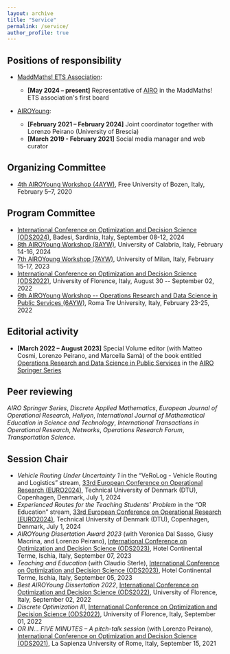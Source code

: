 ```yaml
---
layout: archive
title: "Service"
permalink: /service/
author_profile: true
---
```


## Positions of responsibility

- [MaddMaths! ETS Association](https://maddmaths.simai.eu):
  - **[May 2024 – present]** Representative of [AIRO](https://airo.org) in the MaddMaths! ETS association's first board

- [AIROYoung](https://airoyoung.airo.org):
  - **[February 2021 – February 2024]** Joint coordinator together with Lorenzo Peirano (University of Brescia)
  - **[March 2019 - February 2021]** Social media manager and web curator

## Organizing Committee
- [4th AIROYoung Workshop (4AYW)](https://www.unibz.it/en/events/132924-4th-airoyoung-workshop-optimization-at-the-crossroads-of-italy-and-north-europe), Free University of Bozen, Italy, February 5–7, 2020

## Program Committee
- [International Conference on Optimization and Decision Science (ODS2024)](http://www.airoconference.it/ods2024/), Badesi, Sardinia, Italy, September 08-12, 2024
- [8th AIROYoung Workshop (8AYW)](https://www.unical.it/ayw2024/), University of Calabria, Italy, February 14-16, 2024
- [7th AIROYoung Workshop (7AYW)](https://ayw2023.di.unimi.it), University of Milan, Italy, February 15-17, 2023
- [International Conference on Optimization and Decision Science (ODS2022)](http://www.airoconference.it/ods2022/index.php), University of Florence, Italy, August 30 -- September 02, 2022
- [6th AIROYoung Workshop -- Operations Research and Data Science in Public Services (6AYW)](https://ayw2022.uniroma3.it), Roma Tre University, Italy, February 23-25, 2022

## Editorial activity
- **[March 2022 – August 2023]** Special Volume editor (with Matteo Cosmi, Lorenzo Peirano, and Marcella Samà) of the book entitled [Operations Research and Data Science in Public Services](https://link.springer.com/book/10.1007/978-3-031-34546-3) in the [AIRO Springer Series](https://www.springer.com/series/15947)

## Peer reviewing
*AIRO Springer Series*, *Discrete Applied Mathematics*, *European Journal of Operational Research*, *Heliyon*, *International Journal of Mathematical Education in Science and Technology*, *International Transactions in Operational Research*, *Networks*, *Operations Research Forum*, *Transportation Science*.

## Session Chair
- *Vehicle Routing Under Uncertainty 1* in the “VeRoLog - Vehicle Routing and Logistics” stream, [33rd European Conference on Operational Research (EURO2024)](https://euro2024cph.dk), Technical University of Denmark (DTU), Copenhagen, Denmark, July 1, 2024
- *Experienced Routes for the Teaching Students' Problem* in the “OR Education” stream, [33rd European Conference on Operational Research (EURO2024)](https://euro2024cph.dk), Technical University of Denmark (DTU), Copenhagen, Denmark, July 1, 2024
- *AIROYoung Dissertation Award 2023* (with Veronica Dal Sasso, Giusy Macrina, and Lorenzo Peirano), [International Conference on Optimization and Decision Science (ODS2023)](http://www.airoconference.it/ods2023/index.php), Hotel Continental Terme, Ischia, Italy, September 07, 2023
- *Teaching and Education* (with Claudio Sterle), [International Conference on Optimization and Decision Science (ODS2023)](http://www.airoconference.it/ods2023/index.php), Hotel Continental Terme, Ischia, Italy, September 05, 2023
- *Best AIROYoung Dissertation 2022*, [International Conference on Optimization and Decision Science (ODS2022)](http://www.airoconference.it/ods2022/index.php), University of Florence, Italy, September 02, 2022
- *Discrete Optimization III*, [International Conference on Optimization and Decision Science (ODS2022)](http://www.airoconference.it/ods2022/index.php), University of Florence, Italy, September 01, 2022
- *OR IN... FIVE MINUTES – A pitch-talk session* (with Lorenzo Peirano), [International Conference on Optimization and Decision Science (ODS2021)](http://www.airoconference.it/ods2021/index.php), La Sapienza University of Rome, Italy, September 15, 2021
